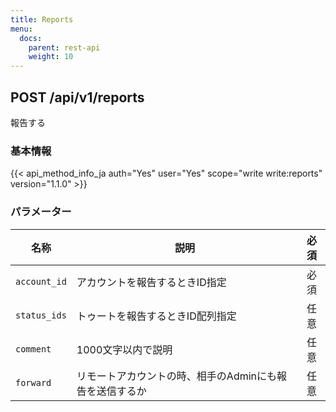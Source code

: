 ```yaml
---
title: Reports
menu:
  docs:
    parent: rest-api
    weight: 10
---
```


## POST /api/v1/reports

報告する

### 基本情報

{{< api_method_info_ja auth="Yes" user="Yes" scope="write write:reports" version="1.1.0" >}}

### パラメーター

|名称|説明|必須|
|----|-----------|:------:|
| `account_id` | アカウントを報告するときID指定 | 必須 |
| `status_ids` | トゥートを報告するときID配列指定 | 任意 |
| `comment` | 1000文字以内で説明 | 任意 |
| `forward` | リモートアカウントの時、相手のAdminにも報告を送信するか | 任意 |
